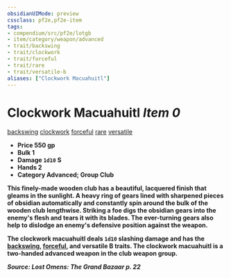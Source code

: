 ```yaml
---
obsidianUIMode: preview
cssclass: pf2e,pf2e-item
tags:
- compendium/src/pf2e/lotgb
- item/category/weapon/advanced
- trait/backswing
- trait/clockwork
- trait/forceful
- trait/rare
- trait/versatile-b
aliases: ["Clockwork Macuahuitl"]
---
```

# Clockwork Macuahuitl *Item 0*  
[backswing](/rules/traits/backswing.md)  [clockwork](/rules/traits/clockwork-g-g.md)  [forceful](/rules/traits/forceful.md)  [rare](/rules/traits/rare.md)  [versatile <b>](/rules/traits/versatile.md)  

- **Price** 550 gp
- **Bulk** 1
- **Damage** `1d10` S
- **Hands** 2
- **Category** Advanced; **Group** Club 

This finely-made wooden club has a beautiful, lacquered finish that gleams in the sunlight. A heavy ring of gears lined with sharpened pieces of obsidian automatically and constantly spin around the bulk of the wooden club lengthwise. Striking a foe digs the obsidian gears into the enemy's flesh and tears it with its blades. The ever-turning gears also help to dislodge an enemy's defensive position against the weapon.

The clockwork macuahuitl deals `1d10` slashing damage and has the [backswing](/rules/traits/backswing.md), [forceful](/rules/traits/forceful.md), and versatile B traits. The clockwork macuahuitl is a two-handed advanced weapon in the club weapon group.

*Source: Lost Omens: The Grand Bazaar p. 22*